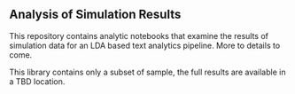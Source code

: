 ## Analysis of Simulation Results

This repository contains analytic notebooks that examine the results of simulation data for an LDA based text analytics pipeline. More to details to come.

This library contains only a subset of sample, the full results are available in a TBD location.
